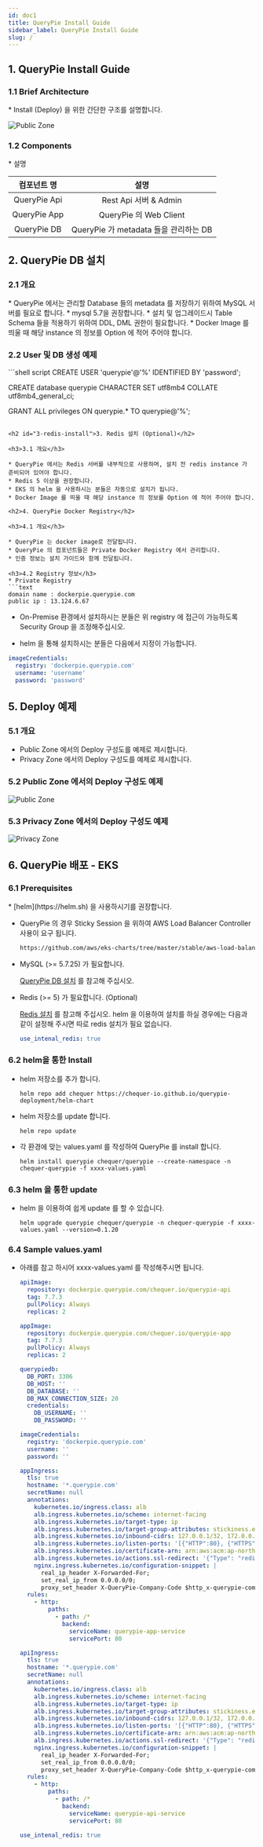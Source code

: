 ```yaml
---
id: doc1
title: QueryPie Install Guide
sidebar_label: QueryPie Install Guide
slug: /
---
```

<h2>1. QueryPie Install Guide</h2>

<h3>1.1 Brief Architecture</h3>
* Install (Deploy) 을 위한 간단한 구조를 설명합니다.

  ![Public Zone](../static/img/public-zone.png)

<h3>1.2 Components</h3>
* 설명

| 컴포넌트 명 | 설명 |
| :---: | :---: |
|   QueryPie Api| Rest Api 서버  & Admin|
|   QueryPie App | QueryPie 의 Web Client   |
|   QueryPie DB| QueryPie 가 metadata 들을 관리하는 DB  |

<h2 id="2-mysql-install">2. QueryPie DB 설치</h2>

<h3>2.1 개요</h3>
* QueryPie 에서는 관리할 Database 들의 metadata 를 저장하기 위하여 MySQL 서버를 필요로 합니다.
* mysql 5.7을 권장합니다.
* 설치 및 업그레이드시 Table Schema 들을 적용하기 위하여 DDL, DML 권한이 필요합니다.
* Docker Image 를 띄울 때 해당 instance 의 정보를 Option 에 적어 주어야 합니다.

<h3>2.2 User 및 DB 생성 예제</h3> 
```shell script
CREATE USER 'querypie'@'%' IDENTIFIED BY 'password';

CREATE database querypie CHARACTER SET utf8mb4 COLLATE utf8mb4_general_ci;

GRANT ALL privileges ON querypie.* TO querypie@'%';
```

<h2 id="3-redis-install">3. Redis 설치 (Optional)</h2>

<h3>3.1 개요</h3>

* QueryPie 에서는 Redis 서버를 내부적으로 사용하며, 설치 전 redis instance 가 준비되어 있어야 합니다.
* Redis 5 이상을 권장합니다.
* EKS 의 helm 을 사용하시는 분들은 자동으로 설치가 됩니다.
* Docker Image 를 띄울 때 해당 instance 의 정보를 Option 에 적어 주어야 합니다.

<h2>4. QueryPie Docker Registry</h2>

<h3>4.1 개요</h3>

* QueryPie 는 docker image로 전달됩니다.
* QueryPie 의 컴포넌트들은 Private Docker Registry 에서 관리합니다.
* 인증 정보는 설치 가이드와 함께 전달됩니다.

<h3>4.2 Registry 정보</h3>
* Private Registry 
```text
domain name : dockerpie.querypie.com
public ip : 13.124.6.67
```
* On-Premise 환경에서 설치하시는 분들은 위 registry 에 접근이 가능하도록 Security Group 을 조정해주십시오.

* helm 을 통해 설치하시는 분들은 다음에서 지정이 가능합니다.

```yaml
imageCredentials:
  registry: 'dockerpie.querypie.com'
  username: 'username'
  password: 'password'
```

<h2>5. Deploy 예제</h2>
<h3>5.1 개요</h3>

* Public Zone 에서의 Deploy 구성도를 예제로 제시합니다.
* Privacy Zone 에서의 Deploy 구성도를 예제로 제시합니다.

<h3>5.2 Public Zone 에서의 Deploy 구성도 예제</h3>

  ![Public Zone](../static/img/public-zone.png)


<h3>5.3 Privacy Zone 에서의 Deploy 구성도 예제</h3>

 ![Privacy Zone](../static/img/privacy-zone.png)

<h2>6. QueryPie 배포 - EKS</h2>

<h3>6.1 Prerequisites</h3>
* [helm](https://helm.sh) 을 사용하시기를 권장합니다.

* QueryPie 의 경우 Sticky Session 을 위하여 AWS Load Balancer Controller 사용이 요구 됩니다.

  ```html
  https://github.com/aws/eks-charts/tree/master/stable/aws-load-balancer-controller
  ```

* MySQL (>= 5.7.25) 가 필요합니다.

  [QueryPie DB 설치](#2-mysql-install) 를 참고해 주십시오.

* Redis (>= 5) 가 필요합니다. (Optional)

  [Redis 설치](#3-redis-install) 를 참고해 주십시오.
  helm 을 이용하여 설치를 하실 경우에는 다음과 같이 설정해 주시면 따로 redis 설치가 필요 없습니다.

  ```yaml
  use_intenal_redis: true
  ```

<h3>6.2 helm을 통한 Install</h3>

* helm 저장소를 추가 합니다.

  ```shell script
  helm repo add chequer https://chequer-io.github.io/querypie-deployment/helm-chart
  ```

* helm 저장소를 update 합니다.

  ```shell script
  helm repo update
  ```

* 각 환경에 맞는 values.yaml 를 작성하여 QueryPie 를 install 합니다.
    ```shell script
    helm install querypie chequer/querypie --create-namespace -n chequer-querypie -f xxxx-values.yaml
    ```
<h3>6.3 helm 을 통한 update</h3>

* helm 을 이용하여 쉽게 update 를 할 수 있습니다. 

    ```shell script
    helm upgrade querypie chequer/querypie -n chequer-querypie -f xxxx-values.yaml --version=0.1.20
    ```

<h3>6.4 Sample values.yaml</h3>

* 아래를 참고 하시어 xxxx-values.yaml 를 작성해주시면 됩니다.

    ```yaml
    apiImage:
      repository: dockerpie.querypie.com/chequer.io/querypie-api
      tag: 7.7.3
      pullPolicy: Always
      replicas: 2
    
    appImage:
      repository: dockerpie.querypie.com/chequer.io/querypie-app
      tag: 7.7.3
      pullPolicy: Always
      replicas: 2
    
    querypiedb:
      DB_PORT: 3306
      DB_HOST: ''
      DB_DATABASE: ''
      DB_MAX_CONNECTION_SIZE: 20
      credentials:
        DB_USERNAME: ''
        DB_PASSWORD: ''
    
    imageCredentials:
      registry: 'dockerpie.querypie.com'
      username: ''
      password: ''
    
    appIngress:
      tls: true
      hostname: '*.querypie.com'
      secretName: null
      annotations:
        kubernetes.io/ingress.class: alb
        alb.ingress.kubernetes.io/scheme: internet-facing
        alb.ingress.kubernetes.io/target-type: ip
        alb.ingress.kubernetes.io/target-group-attributes: stickiness.enabled=true,stickiness.lb_cookie.duration_seconds=86400
        alb.ingress.kubernetes.io/inbound-cidrs: 127.0.0.1/32, 172.0.0.1/32
        alb.ingress.kubernetes.io/listen-ports: '[{"HTTP":80}, {"HTTPS":443}]'
        alb.ingress.kubernetes.io/certificate-arn: arn:aws:acm:ap-northeast-2:xxxxx:certificate/xxxxx-4d47-493d-85b5-e4086b1e85c1
        alb.ingress.kubernetes.io/actions.ssl-redirect: '{"Type": "redirect", "RedirectConfig": { "Protocol": "HTTPS", "Port": "443", "StatusCode": "HTTP_301"}}'
        nginx.ingress.kubernetes.io/configuration-snippet: |
          real_ip_header X-Forwarded-For;
          set_real_ip_from 0.0.0.0/0;
          proxy_set_header X-QueryPie-Company-Code $http_x-querypie-company-code;
      rules:
        - http:
            paths:
              - path: /*
                backend:
                  serviceName: querypie-app-service
                  servicePort: 80
    
    apiIngress:
      tls: true
      hostname: '*.querypie.com'
      secretName: null
      annotations:
        kubernetes.io/ingress.class: alb
        alb.ingress.kubernetes.io/scheme: internet-facing
        alb.ingress.kubernetes.io/target-type: ip
        alb.ingress.kubernetes.io/target-group-attributes: stickiness.enabled=true,stickiness.lb_cookie.duration_seconds=86400
        alb.ingress.kubernetes.io/inbound-cidrs: 127.0.0.1/32, 172.0.0.1/32
        alb.ingress.kubernetes.io/listen-ports: '[{"HTTP":80}, {"HTTPS":443}]'
        alb.ingress.kubernetes.io/certificate-arn: arn:aws:acm:ap-northeast-2:xxxxx:certificate/xxxx-4d47-493d-85b5-e4086b1e85c1
        alb.ingress.kubernetes.io/actions.ssl-redirect: '{"Type": "redirect", "RedirectConfig": { "Protocol": "HTTPS", "Port": "443", "StatusCode": "HTTP_301"}}'
        nginx.ingress.kubernetes.io/configuration-snippet: |
          real_ip_header X-Forwarded-For;
          set_real_ip_from 0.0.0.0/0;
          proxy_set_header X-QueryPie-Company-Code $http_x-querypie-company-code;
      rules:
        - http:
            paths:
              - path: /*
                backend:
                  serviceName: querypie-api-service
                  servicePort: 80
    
    use_intenal_redis: true
    ```
